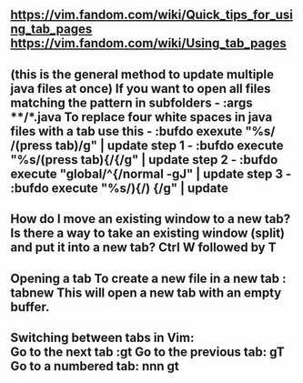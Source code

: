 https://vim.fandom.com/wiki/Quick_tips_for_using_tab_pages
https://vim.fandom.com/wiki/Using_tab_pages
-------------------------------------------------------------------------------------
(this is the general method to update multiple java files at once)
If you want to open all files matching the pattern in subfolders - :args **/*.java
To replace four white spaces in java files with a tab use this - :bufdo exexute "%s/    /(press tab)/g" | update
step 1 - :bufdo execute "%s/(press tab){/{/g" | update
step 2 - :bufdo execute "global/^{/normal -gJ" | update
step 3 - :bufdo execute "%s/){/) {/g" | update
-------------------------------------------------------------------------------------
How do I move an existing window to a new tab?
Is there a way to take an existing window (split) and put it into a new tab?
Ctrl W followed by T
-------------------------------------------------------------------------------------
 Opening a tab 
 To create a new file in a new tab : tabnew
 This will open a new tab with an empty buffer.  
-------------------------------------------------------------------------------------
 Switching between tabs in Vim:  
 Go to the next tab :gt 
 Go to the previous tab: gT 
 Go to a numbered tab: nnn gt 
-------------------------------------------------------------------------------------  
